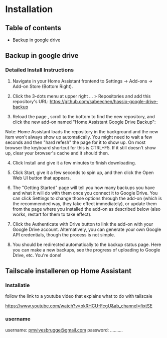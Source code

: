 # Installation

## Table of contents

 - Backup in google drive 

## Backup in google drive


### Detailed Install Instructions
1. Navigate in your Home Assistant frontend to Settings -> Add-ons -> Add-on Store (Bottom Right).

2. Click the 3-dots menu at upper right ... > Repositories and add this repository's URL: https://github.com/sabeechen/hassio-google-drive-backup


3. Reload the page , scroll to the bottom to find the new repository, and click the new add-on named "Home Assistant Google Drive Backup":


Note: Home Assistant loads the repository in the background and the new item won't always show up automatically. You might need to wait a few seconds and then "hard refesh" the page for it to show up. On most browser the keyboard shortcut for this is CTRL+F5. If it still doesn't show up, clear your browser's cache and it should then.

4. Click Install and give it a few minutes to finish downloading.

5. Click Start, give it a few seconds to spin up, and then click the Open Web UI button that appears.

6. The "Getting Started" page will tell you how many backups you have and what it will do with them once you connect it to Google Drive. You can click Settings to change those options through the add-on (which is the recommended way, they take effect immediately), or update them from the page where you installed the add-on as described below (also works, restart for them to take effect).

7. Click the Authenticate with Drive button to link the add-on with your Google Drive account. Alternatively, you can generate your own Google API credentials, though the process is not simple.

8. You should be redirected automatically to the backup status page. Here you can make a new backups, see the progress of uploading to Google Drive, etc. You're done!




## Tailscale installeren op Home Assistant

### Installatie

follow the link to a youtube video that explains what to do with tailscale

https://www.youtube.com/watch?v=okRHCU-FcgU&ab_channel=fixtSE 

### username

username: pmvivesbrugge@gmail.com
</n>
password: <Beenhesp> ..........